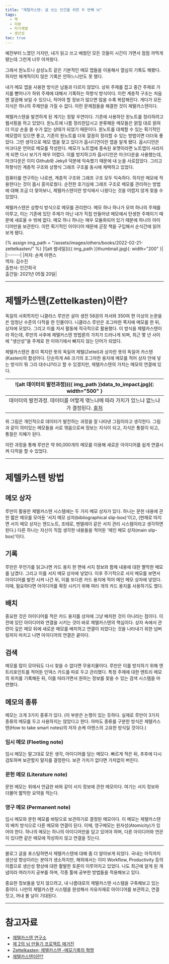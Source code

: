 ```yaml
---
title: "제텔카스텐: 글 쓰는 인간을 위한 두 번째 뇌"
tags:
  - 책
  - 리뷰
  - 자기계발
  - 생산성
toc: true
---
```


예전부터 느꼈던 거지만, 내가 읽고 쓰고 배웠던 모든 것들이 시간이 가면서
  점점 까먹게 됐는데 그런게 너무 아까웠다.

그래서 원노트나 삼성노트 같은 기본적인 메모 앱들을 이용해서 열심히 기록도 해봤다.
하지만 체계적이지 않은 기록은 안하느니만도 못 했다.

내가 메모 앱을 사용한 방식은 남들과 다르지 않았다.
상위 주제를 잡고 중간 주제로 가지를 뻗어나가 하위 주제에 대해서 기록하는 하향식 방식이다.
이런 계층적 구조는 처음엔 깔끔해 보일 수 있으나, 적어야 할 정보가 많으면 많을 수록 복잡해진다.
게다가 모든 지식은 하나의 주제만을 가질 수 없다.
이런 문제점들을 해결한 것이 제텔카스텐이다.

제텔카스텐을 발견하게 된 계기는 정말 우연이다.
기존에 사용하던 원노트를 정리하려고 웹서핑을 하고 있었다.
원노트에 나름 정리한답시고 분류해둔 메모들은 얽힐 대로 얽혀
  더 이상 손을 쓸 수가 없는 상태가 되었기 때문이다.
원노트를 대체할 수 있는 획기적인 메모앱이 있으면 좋고,
  기존의 원노트를 더욱 깔끔히 정리할 수 있는 방법이면 더더욱 좋았다.
그런 생각으로 메모 앱을 찾고 있다가 옵시디언이란 앱을 알게 됐다.
옵시디언은 마크다운 언어로 메모를 작성한다.
메모가 노트앱에 종속된 포맷이라면 노트앱이 사라지게 되면 다시 보기가 매우 어렵다.
이를 방지하고자 옵시디언은 마크다운을 사용했는데,
  마크다운은 이미 Github와 Jekyll 덕분에 익숙했기 때문에 내 눈을 사로잡았다.
그리고 하향식인 계층적 구조와 상향식 그래프 구조를 동시에 채택하고 있었다.

컴퓨터를 연구하는 나로썬, 계층적 구조와 그래프 구조 모두 익숙하다.
하지만 메모에 적용한다는 것이 몹시 흥미로웠다.
순전한 호기심에 그래프 구조로 메모를 관리하는 방법에 대해 조금 더 찾아보니,
  제텔카스텐이란 방식에서 나왔다는 것을 어렵지 않게 찾을 수 있었다.

제텔카스텐은 상향식 방식으로 메모를 관리한다.
메모 하나 하나가 모여 하나의 주제를 이루고,
  이는 기존에 있던 주제가 아닌 내가 직접 만들어낸 메모에서 탄생한 주제이기 때문에 새로울 수 밖에 없다.
메모 하나 하나는 매우 모듈화되어 있기 때문에 하나의 아이디어만을 보관한다.
이런 획기적인 아이디어 때문에 곧장 책을 구입해서 순식간에 읽어보게 됐다.

{% assign img_path = "/assets/images/others/books/2022-02-21-zettelkasten/" %}
|<a name="썸네일">![alt 썸네일]({{ img_path }}thumbnail.jpg){: width="200" }</a>|
|:------|
|저자: 숀케 아렌스<br>역자: 김수진<br>출판사: 인간희극<br>출간일: 2021년 05월 20일|

------
# 제텔카스텐(Zettelkasten)이란?

독일의 사회학자인 니클라스 루만은 살아 생전 58권의 저서와 350여 편 이상의 논문을 쓴 엄청난 수준의 다작을 한 인물이다.
니클라스 루만은 조그마한 쪽지에 메모를 한 뒤, 상자에 모았다. 그리고 이를 저서 활동에 적극적으로 활용했다.
이 방식을 제텔카스텐이라 하는데, 루만의 사후에 제텔카스텐 방법론의 가치가 드러나게 되며,
  최근 몇 년 사이에 "생산성"을 주제로 한 이야기에서 빠지지 않는 단어가 되었다.

제텔카스텐은 종이 쪽지란 뜻의 독일어 제텔(Zettel)과 상자란 뜻의 독일어 카스텐(Kasten)의 합성어다.
단순하게 A6 크기의 조그마한 용지에 메모를 적어 상자 안에 넣는 방식이 뭐 그리 대수냐?라고 할 수 있겠지만,
  제텔카스텐의 가치는 메모의 연결에 있다.

|<a name="데이터의 발전과정">![alt 데이터의 발전과정]({{ img_path }}data_to_impact.jpg){: width="500" }</a>|
|:------:|
|데이터의 발전과정. 데이터를 어떻게 엮느냐에 따라 가치가 있느냐 없느냐가 결정된다. [출처](https://dailymanna.blog/2019/05/01/data-information-knowledge-insight-wisdom-impact/)|

위 그림은 개인적으로 데이터가 발전하는 과정을 잘 나타낸 그림이라고 생각한다.
그림과 같이 의미있는 메모들을 서로 엮음으로써 정보는 지식이 되고, 지식은 통찰이 되고, 통찰은 지혜가 된다.

이런 과정을 통해 루만은 약 90,000개의 메모를 이용해 새로운 아이디어를 쉽게 연결시켜 다작을 할 수 있었다.

------
# 제텔카스텐 방법

## 메모 상자

루만이 활용한 제텔카스텐 시스템에는 두 가지 메모 상자가 있다.
하나는 문헌 내용에 관한 짧은 메모를 모아둔 '서지 메모 상자(bibliographical slip-box)'이고,
(현재로 따지면 서지 메모 상자는 엔드노트, 조테로, 멘델레이 같은 서지 관리 시스템이라고 생각하면 된다.)
  다른 하나는 자신이 직접 생각한 내용들을 적어둔 '메인 메모 상자(main slip-box)'이다.

## 기록

루만은 무언가를 읽고나면 카드 용지 한 면에 서지 정보와 함께 내용에 대한 짤막한 메모를 남겼다.
그리고 이를 서지 메모 상자에 넣었다.
이후 주기적으로 서지 메모를 보면서 아이디어를 발전 시켜 나간 뒤,
  이를 또다른 카드 용지에 적어 메인 메모 상자에 넣었다.
이때, 필요하다면 아이디어를 확장 시키기 위해 여러 개의 카드 용지를 사용하기도 했다.

## 배치

중요한 것은 아이디어를 적은 카드 용지를 상자에 그냥 배치한 것이 아니라는 점이다.
이전에 있던 아이디어와 연결을 시키는 것이 바로 제텔카스텐의 핵심이다.
상자 속에서 관련이 깊은 메모 뒤에 새로운 메모를 배치하고 연결이 되었다는 것을 나타내기 위한
  넘버링까지 마치고 나면 아이디어의 연결은 끝이다.

## 검색

메모를 많이 모아둬도 다시 찾을 수 없다면 무용지물이다.
루만은 이를 방지하기 위해 엔트리포인트를 적어둔 인덱스 카드를 따로 두고 관리했다.
특정 주제에 대한 엔트리 메모의 위치를 기록해둔 뒤,
  이를 따라가면서 원하는 정보를 찾을 수 있는 검색 시스템을 마련했다.

## 메모의 종류

메모는 크게 3가지 종류가 있다.
(이 부분은 논쟁이 있는 듯하다. 실제로 루만이 3가지 종류의 메모를 두고 사용하지는 않았다고 한다.
 아마도 종류를 구분한 방식은 제텔카스텐(How to take smart notes)의 저자 숀케 아렌스의 고유한 방식일 것이다.)

### 임시 메모 (Fleeting note)

임시 메모는 말그대로 모든 생각, 아이디어를 담는 메모다.
빠르게 적은 뒤, 추후에 다시 검토하며 보관할지 말지를 결정한다.
보관 가치가 없다면 가차없이 버린다.


### 문헌 메모 (Literature note)

문헌 메모는 위에서 언급한 바와 같이 서지 정보에 관한 메모이다.
여기는 서지 정보와 더불어 짧막한 요약을 적는다.

### 영구 메모 (Permanent note)

임시 메모와 문헌 메모를 바탕으로 보관하기로 결정된 메모이다.
이 메모는 제텔카스텐의 배치 방식으로 다른 메모와 연결이 된다.
이때, 영구메모는 원자성(Atomicity)가 있어야 한다.
하나의 메모는 하나의 아이디어만을 담고 있어야 하며,
  다른 아이디어와 연관이 있다면 같은 메모에 작성하지 않고 연결을 짓는다.

-----

블로그 글을 포스팅하면서 제텔카스텐에 대해 좀 더 알아보게 되었다.
국내는 아직까지 생산성 향상이라는 분야가 생소하지만,
  해외에서는 이미 Workflow, Productivity 등의 이름으로 생산성 향상에 대한 활발한 토론이 이루어지고 있었다.
나도 최근에 알게 된 개념이라 여러가지 공부를 하며, 각종 툴에 공부한 방법들을 적용해보고 있다.

중요한 정보들을 잊지 않으려고, 내 나름대로의 제텔카스텐 시스템을 구축해보고 있는 중이다.
나만의 제텔카스텐 시스템을 완성해서 자유자재로 아이디어를 보관하고, 연결 짓고, 꺼내 볼 날이 기대된다.

-----
# 참고자료

- [제텔카스텐 연구소](https://www.zklab.kr/)
- [제 2의 뇌 만들기 프로젝트 매거진](https://brunch.co.kr/magazine/basb)
- [Zettelkasten; 제텔카스텐 \-메모기록의 혁명](https://brunch.co.kr/@ehan/356)
- [제텔카스텐이란?](https://brunch.co.kr/@labica/50)


